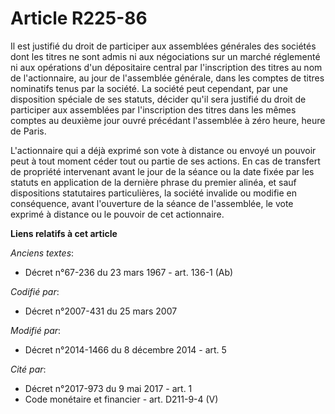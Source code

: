 # Article R225-86

Il est justifié du droit de participer aux assemblées générales des sociétés dont les titres ne sont admis ni aux
négociations sur un marché réglementé ni aux opérations d'un dépositaire central par l'inscription des titres au nom de
l'actionnaire, au jour de l'assemblée générale, dans les comptes de titres nominatifs tenus par la société. La société peut
cependant, par une disposition spéciale de ses statuts, décider qu'il sera justifié du droit de participer aux assemblées par
l'inscription des titres dans les mêmes comptes au deuxième jour ouvré précédant l'assemblée à zéro heure, heure de Paris.

L'actionnaire qui a déjà exprimé son vote à distance ou envoyé un pouvoir peut à tout moment céder tout ou partie de ses
actions. En cas de transfert de propriété intervenant avant le jour de la séance ou la date fixée par les statuts en
application de la dernière phrase du premier alinéa, et sauf dispositions statutaires particulières, la société invalide ou
modifie en conséquence, avant l'ouverture de la séance de l'assemblée, le vote exprimé à distance ou le pouvoir de cet
actionnaire.

**Liens relatifs à cet article**

_Anciens textes_:

  - Décret n°67-236 du 23 mars 1967 - art. 136-1 (Ab)

_Codifié par_:

  - Décret n°2007-431 du 25 mars 2007

_Modifié par_:

  - Décret n°2014-1466 du 8 décembre 2014 - art. 5

_Cité par_:

  - Décret n°2017-973 du 9 mai 2017 - art. 1
  - Code monétaire et financier - art. D211-9-4 (V)
